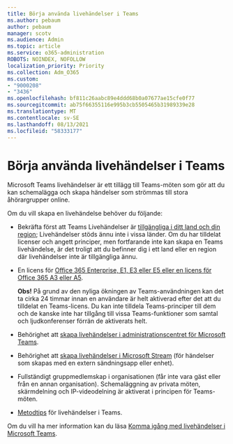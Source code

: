 ```yaml
---
title: Börja använda livehändelser i Teams
ms.author: pebaum
author: pebaum
manager: scotv
ms.audience: Admin
ms.topic: article
ms.service: o365-administration
ROBOTS: NOINDEX, NOFOLLOW
localization_priority: Priority
ms.collection: Adm_O365
ms.custom:
- "9000208"
- "3436"
ms.openlocfilehash: bf811c26aabc89e4ddd68b0a07677ae15cfe0f77
ms.sourcegitcommit: ab75f66355116e995b3cb5505465b31989339e28
ms.translationtype: MT
ms.contentlocale: sv-SE
ms.lasthandoff: 08/13/2021
ms.locfileid: "58333177"
---
```

# <a name="getting-started-with-teams-live-events"></a>Börja använda livehändelser i Teams

Microsoft Teams livehändelser är ett tillägg till Teams-möten som gör att du kan schemalägga och skapa händelser som strömmas till stora åhörargrupper online.

Om du vill skapa en livehändelse behöver du följande:

- Bekräfta först att Teams Livehändelser är [tillgängliga i ditt land och din region](https://docs.microsoft.com/microsoftteams/teams-live-events/plan-for-teams-live-events#regional-availability); Livehändelser stöds ännu inte i vissa länder.  Om du har tilldelat licenser och angett principer, men fortfarande inte kan skapa en Teams livehändelse, är det troligt att du befinner dig i ett land eller en region där livehändelser inte är tillgängliga ännu.

- En licens för [Office 365 Enterprise, E1, E3 eller E5 eller en licens för Office 365 A3 eller A5](https://docs.microsoft.com/microsoftteams/teams-live-events/set-up-for-teams-live-events#step-2-get-and-assign-licenses). 

    **Obs!** På grund av den nyliga ökningen av Teams-användningen kan det ta cirka 24 timmar innan en användare är helt aktiverad efter det att du tilldelat en Teams-licens. Du kan inte tilldela Teams-principer till dem och de kanske inte har tillgång till vissa Teams-funktioner som samtal och ljudkonferenser förrän de aktiverats helt.

- Behörighet att [skapa livehändelser i administrationscentret för Microsoft Teams](https://docs.microsoft.com/microsoftteams/teams-live-events/set-up-for-teams-live-events#create-or-edit-a-live-events-policy).

- Behörighet att [skapa livehändelser i Microsoft Stream](https://docs.microsoft.com/microsoftteams/teams-live-events/what-are-teams-live-events) (för händelser som skapas med en extern sändningsapp eller enhet).

- Fullständigt gruppmedlemskap i organisationen (får inte vara gäst eller från en annan organisation).
Schemaläggning av privata möten, skärmdelning och IP-videodelning är aktiverat i principen för Teams-möten.

- [Metodtips](https://support.office.com/article/Best-practices-for-producing-a-Teams-live-event-e500370e-4dd1-4187-8b48-af10ef02cf42) för livehändelser i Teams.

Om du vill ha mer information kan du läsa [Komma igång med livehändelser i Microsoft Teams](https://support.office.com/article/get-started-with-microsoft-teams-live-events-d077fec2-a058-483e-9ab5-1494afda578a).